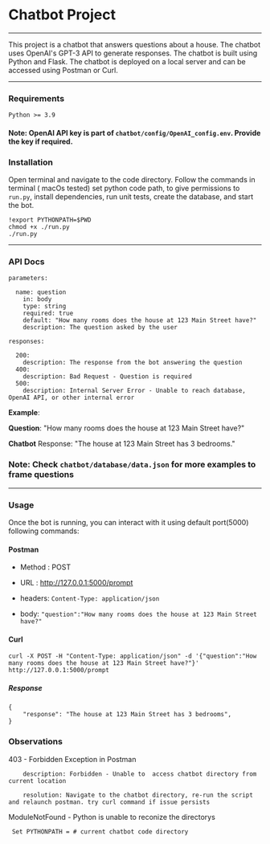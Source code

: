# Chatbot Project

---
This project is a chatbot that answers questions about a house. The chatbot uses OpenAI's GPT-3 API to generate responses. The chatbot is built using Python and Flask. The chatbot is deployed on a local server and can be accessed using Postman or Curl. 

---
### Requirements
```
Python >= 3.9
```
#### Note: OpenAI API key is part of ``chatbot/config/OpenAI_config.env``. Provide the key if required.

### Installation
Open terminal and navigate to the code directory. Follow the commands in terminal ( macOs tested) set python code path, to give permissions to ``run.py``, install dependencies, run unit tests, create the database, and start the bot.
```
!export PYTHONPATH=$PWD 
chmod +x ./run.py
./run.py
```

---
### API Docs
```
parameters:

  name: question
    in: body
    type: string
    required: true
    default: "How many rooms does the house at 123 Main Street have?"
    description: The question asked by the user
```
```
responses:

  200:
    description: The response from the bot answering the question
  400:
    description: Bad Request - Question is required
  500:
    description: Internal Server Error - Unable to reach database, OpenAI API, or other internal error
```

**Example**:

**Question**: "How many rooms does the house at 123 Main Street have?"

**Chatbot** Response: "The house at 123 Main Street has 3 bedrooms."

### Note: Check ``chatbot/database/data.json`` for more examples to frame questions

---


### Usage
Once the bot is running, you can interact with it using default port(5000) following commands:

#### Postman

* Method : POST 

* URL : http://127.0.0.1:5000/prompt

* headers: ``Content-Type: application/json``

* body:  ```"question":"How many rooms does the house at 123 Main Street have?" ```

#### Curl
```
curl -X POST -H "Content-Type: application/json" -d '{"question":"How many rooms does the house at 123 Main Street have?"}' http://127.0.0.1:5000/prompt
```
##### Response
```
{
    "response": "The house at 123 Main Street has 3 bedrooms",
}
```
### Observations
403 - Forbidden Exception in Postman
```
    description: Forbidden - Unable to  access chatbot directory from current location
    
    resolution: Navigate to the chatbot directory, re-run the script and relaunch postman. try curl command if issue persists
```
ModuleNotFound - Python is unable to reconize the directorys 
```
 Set PYTHONPATH = # current chatbot code directory
```


